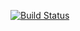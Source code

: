 [![Build Status](https://fishschool.avalonbloom.com/buildStatus/icon?job=iOSTestGithub)](https://fishschool.avalonbloom.com/job/iOSTestGithub/)
